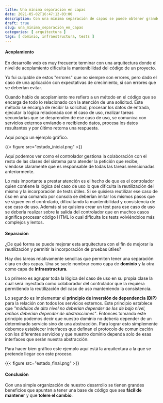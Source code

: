 ```yaml
---
title: Una mínima separación en capas
date: 2021-05-02T16:47:13-03:00
description: Con una mínima separación de capas se puede obtener grandes beneficios
draft: true
slug: una_mínima_separación_en_capas
categories: [ arquitectura ]
tags: [ dominio, infraestructura, tests ]
---
```


#### Acoplamiento
En desarrollo web es muy frecuente terminar con una arquitectura donde el nivel de acoplamiento dificulta la mantenibilidad del código de un proyecto.

Yo fui culpable de estos "errores" que no siempre son errores, pero dado el caso de una aplicación con expectativas de crecimiento, si son errores que se deberían evitar.

Cuando hablo de acoplamiento me refiero a un método en el código que se encarga de todo lo relacionado con la atención de una solicitud. Este método se encarga de recibir la solicitud, procesar los datos de entrada, ejecutar la lógica relacionada con el caso de uso, realizar tareas secundarias que se desprenden de ese caso de uso, se comunica con servicios externos enviando o recibiendo datos, procesa los datos resultantes y por último retorna una respuesta.

Aquí pongo un ejemplo gráfico.

{{< figure src="estado_inicial.png" >}}

Aquí podemos ver como el controlador gestiona la colaboración con el resto de las clases del sistema para atender la petición que recibe, viéndose claramente que es responsable de todas las tareas mencionadas anteriormente.

Lo más importante a prestar atención es el hecho de que es el controlador quien contiene la lógica del caso de uso lo que dificulta la reutilización del mismo y la incorporación de tests útiles. Si se quisiera reutilizar ese caso de úso en una comando por consola se deberían imitar los mismos pasos que se siguen en el controlado, dificultando la mantenibilidad y consistencia de ese caso de uso. Además si se quisiera crear un test para ese caso de uso se debería realizar sobre la salida del controlador que en muchos casos significa procesar código HTML lo cual dificulta los tests volviéndolos más complejos y lentos.


#### Separación

¿De qué forma se puede mejorar esta arquitectura con el fin de mejorar la reutilización y permitir la incorporación de pruebas útiles?

Hay dos tareas relativamente sencillas que permiten tener una separación clara en dos capas. Una se suele nombrar como capa de **dominio** y la otra como capa de **infraestructura**.

Lo primero es agrupar toda la lógica del caso de uso en su propia clase la cual será inyectada como colaborador del controlador que la requiera permitiendo la reutilización del caso de uso manteniendo la consistencia.

Lo segundo es implementar el **principio de inversión de dependencia (DIP)** para la relación con todos los servicios externos. Este principio establece que *"módulos de alto nivel no deberían depender de los de bajo nivel, ambos deberían depender de abstracciones"*. Entonces tomando este principio podemos decir que nuestro dominio no debería depender de un determinado servicio sino de una abstracción. Para lograr esto simplemente debemos establecer interfaces que definan el protocolo de comunicación con los diferentes servicios y que nuestro dominio dependa solo de esas interfaces que serán nuestra abstracción.

Para hacer bien gráfico este ejemplo aquí está la arquitectura a la que se pretende llegar con este proceso.

{{< figure src="estado_final.png" >}}

#### Conclusión

Con una simple organización de nuestro desarrollo se tienen grandes beneficios que apuntan a tener una base de código que sea **fácil de mantener** y que **tolere el cambio**.
